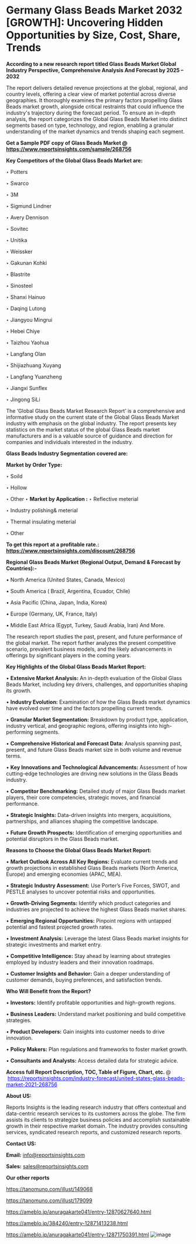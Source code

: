 # Germany Glass Beads Market 2032 [GROWTH]: Uncovering Hidden Opportunities by Size, Cost, Share, Trends

<strong>According to a new research report titled Glass Beads Market Global Industry Perspective, Comprehensive Analysis And Forecast by 2025 – 2032</strong>

The report delivers detailed revenue projections at the global, regional, and country levels, offering a clear view of market potential across diverse geographies. It thoroughly examines the primary factors propelling Glass Beads market growth, alongside critical restraints that could influence the industry's trajectory during the forecast period. To ensure an in-depth analysis, the report categorizes the Global Glass Beads Market into distinct segments based on type, technology, and region, enabling a granular understanding of the market dynamics and trends shaping each segment.

<strong>Get a Sample PDF copy of Glass Beads Market </strong><strong>@<a href=https://www.reportsinsights.com/sample/268756 style=color:#0000ff;> https://www.reportsinsights.com/sample/268756</a></strong></font>

<strong>Key Competitors of the Global Glass Beads Market are:</strong>

‣ Potters

‣ Swarco

‣ 3M

‣ Sigmund Lindner

‣ Avery Dennison

‣ Sovitec

‣ Unitika

‣ Weissker

‣ Gakunan Kohki

‣ Blastrite

‣ Sinosteel

‣ Shanxi Hainuo

‣ Daqing Lutong

‣ Jiangyou Mingrui

‣ Hebei Chiye

‣ Taizhou Yaohua

‣ Langfang Olan

‣ Shijiazhuang Xuyang

‣ Langfang Yuanzheng

‣ Jiangxi Sunflex

‣ Jingong SiLi

The ‘Global Glass Beads Market Research Report’ is a comprehensive and informative study on the current state of the Global Glass Beads Market industry with emphasis on the global industry. The report presents key statistics on the market status of the global Glass Beads market manufacturers and is a valuable source of guidance and direction for companies and individuals interested in the industry.

<strong>Glass Beads Industry Segmentation covered are:</strong>

<strong>Market by Order Type: </strong>

‣ Soild

‣ Hollow

‣ Other
‣ 
<strong>Market by Application :</strong>
‣ Reflective meterial

‣ Industry polishing& meterial

‣ Thermal insulating meterial

‣ Other

<strong>To get this report at a profitable rate.: <a href=https://www.reportsinsights.com/discount/268756 style=color:#0000ff;>https://www.reportsinsights.com/discount/268756</a></strong></font>

<strong>Regional Glass Beads Market (Regional Output, Demand &amp; Forecast by Countries):-</strong>

• North America (United States, Canada, Mexico)

• South America ( Brazil, Argentina, Ecuador, Chile)

• Asia Pacific (China, Japan, India, Korea)

• Europe (Germany, UK, France, Italy)

• Middle East Africa (Egypt, Turkey, Saudi Arabia, Iran) And More.

The research report studies the past, present, and future performance of the global market. The report further analyzes the present competitive scenario, prevalent business models, and the likely advancements in offerings by significant players in the coming years.

<strong>Key Highlights of the Global Glass Beads Market Report:</strong>

• <strong>Extensive Market Analysis:</strong> An in-depth evaluation of the Global Glass Beads Market, including key drivers, challenges, and opportunities shaping its growth.

• <strong>Industry Evolution:</strong> Examination of how the Glass Beads market dynamics have evolved over time and the factors propelling current trends.

• <strong>Granular Market Segmentation:</strong> Breakdown by product type, application, industry vertical, and geographic regions, offering insights into high-performing segments.

• <strong>Comprehensive Historical and Forecast Data:</strong> Analysis spanning past, present, and future Glass Beads market size in both volume and revenue terms.

• <strong>Key Innovations and Technological Advancements:</strong> Assessment of how cutting-edge technologies are driving new solutions in the Glass Beads industry.

• <strong>Competitor Benchmarking:</strong> Detailed study of major Glass Beads market players, their core competencies, strategic moves, and financial performance.

• <strong>Strategic Insights:</strong> Data-driven insights into mergers, acquisitions, partnerships, and alliances shaping the competitive landscape.

• <strong>Future Growth Prospects:</strong> Identification of emerging opportunities and potential disruptors in the Glass Beads market.

<strong>Reasons to Choose the Global Glass Beads Market Report:</strong>

• <strong>Market Outlook Across All Key Regions:</strong> Evaluate current trends and growth projections in established Glass Beads markets (North America, Europe) and emerging economies (APAC, MEA).

• <strong>Strategic Industry Assessment:</strong> Use Porter’s Five Forces, SWOT, and PESTLE analyses to uncover potential risks and opportunities.

• <strong>Growth-Driving Segments:</strong> Identify which product categories and industries are projected to achieve the highest Glass Beads market shares.

• <strong>Emerging Regional Opportunities:</strong> Pinpoint regions with untapped potential and fastest projected growth rates.

• <strong>Investment Analysis:</strong> Leverage the latest Glass Beads market insights for strategic investments and market entry.

• <strong>Competitive Intelligence:</strong> Stay ahead by learning about strategies employed by industry leaders and their innovation roadmaps.

• <strong>Customer Insights and Behavior:</strong> Gain a deeper understanding of customer demands, buying preferences, and satisfaction trends.

<strong>Who Will Benefit from the Report?</strong>

• <strong>Investors:</strong> Identify profitable opportunities and high-growth regions.

• <strong>Business Leaders:</strong> Understand market positioning and build competitive strategies.

• <strong>Product Developers:</strong> Gain insights into customer needs to drive innovation.

• <strong>Policy Makers:</strong> Plan regulations and frameworks to foster market growth.

• <strong>Consultants and Analysts:</strong> Access detailed data for strategic advice.
</ul>
<strong>Access full Report Description, TOC, Table of Figure, Chart, etc. </strong>@  <a href=https://reportsinsights.com/industry-forecast/united-states-glass-beads-market-2021-268756 style=color:#0000ff;>https://reportsinsights.com/industry-forecast/united-states-glass-beads-market-2021-268756</a></font>

<strong><strong>About US</strong>:</strong>

Reports Insights is the leading research industry that offers contextual and data-centric research services to its customers across the globe. The firm assists its clients to strategize business policies and accomplish sustainable growth in their respective market domain. The industry provides consulting services, syndicated research reports, and customized research reports.

<strong>Contact US:</strong>

<p class=""""><b>Email:</b> <a href=mailto:info@reportsinsights.com>info@reportsinsights.com</a></p>
<p class=""""><b>Sales:</b> <a href=mailto:sales@reportsinsights.com>sales@reportsinsights.com</a></p>

<strong>Our other reports</strong>

<a href=https://tanomuno.com/illust/149068>https://tanomuno.com/illust/149068</a>

<a href=https://tanomuno.com/illust/179099>https://tanomuno.com/illust/179099</a>

<a href=https://ameblo.jp/anuragakarte041/entry-12870627640.html>https://ameblo.jp/anuragakarte041/entry-12870627640.html</a>

<a href=https://ameblo.jp/384240/entry-12871413238.html>https://ameblo.jp/384240/entry-12871413238.html</a>

<a href=https://ameblo.jp/anuragakarte041/entry-12871750391.html>https://ameblo.jp/anuragakarte041/entry-12871750391.html</a>
![image](https://github.com/user-attachments/assets/6becd4b0-b2fa-4f8b-8e64-3270211757b2)
